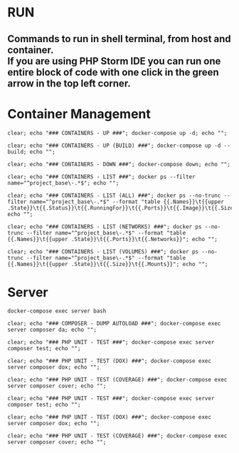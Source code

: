 # RUN
Commands to run in shell terminal, from host and container.  
If you are using PHP Storm IDE you can run one entire block of code with one click in the green arrow in the top left corner. 
---



# Container Management
```shell
clear; echo "### CONTAINERS - UP ###"; docker-compose up -d; echo "";
```
```shell
clear; echo "### CONTAINERS - UP (BUILD) ###"; docker-compose up -d --build; echo "";
```
```shell
clear; echo "### CONTAINERS - DOWN ###"; docker-compose down; echo "";
```

```shell
clear; echo "### CONTAINERS - LIST ###"; docker ps --filter name="^project_base\-.*$"; echo "";
```
```shell
clear; echo "### CONTAINERS - LIST (ALL) ###"; docker ps --no-trunc --filter name="^project_base\-.*$" --format "table {{.Names}}\t{{upper .State}}\t{{.Status}}\t{{.RunningFor}}\t{{.Ports}}\t{{.Image}}\t{{.Size}}\t{{.Command}}"; echo "";
```
```shell
clear; echo "### CONTAINERS - LIST (NETWORKS) ###"; docker ps --no-trunc --filter name="^project_base\-.*$" --format "table {{.Names}}\t{{upper .State}}\t{{.Ports}}\t{{.Networks}}"; echo "";
```
```shell
clear; echo "### CONTAINERS - LIST (VOLUMES) ###"; docker ps --no-trunc --filter name="^project_base\-.*$" --format "table {{.Names}}\t{{upper .State}}\t{{.Size}}\t{{.Mounts}}"; echo "";
```





# Server
```shell
docker-compose exec server bash
```
```shell
clear; echo "### COMPOSER - DUMP AUTOLOAD ###"; docker-compose exec server composer da; echo "";
```

```shell
clear; echo "### PHP UNIT - TEST ###"; docker-compose exec server composer test; echo "";
```
```shell
clear; echo "### PHP UNIT - TEST (DOX) ###"; docker-compose exec server composer dox; echo "";
```
```shell
clear; echo "### PHP UNIT - TEST (COVERAGE) ###"; docker-compose exec server composer cover; echo "";
```

```shell
clear; echo "### PHP UNIT - TEST ###"; docker-compose exec server composer test; echo "";
```
```shell
clear; echo "### PHP UNIT - TEST (DOX) ###"; docker-compose exec server composer dox; echo "";
```
```shell
clear; echo "### PHP UNIT - TEST (COVERAGE) ###"; docker-compose exec server composer cover; echo "";
```
